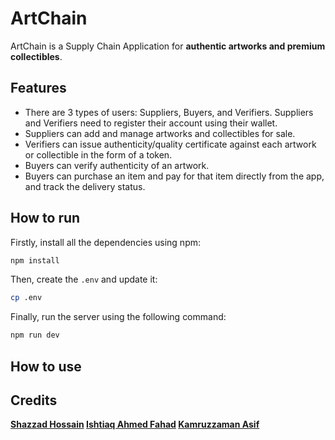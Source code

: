 # ArtChain
ArtChain is a Supply Chain Application for **authentic artworks and premium collectibles**.

## Features
- There are 3 types of users: Suppliers, Buyers, and Verifiers. Suppliers and Verifiers need to register their account using their wallet.
- Suppliers can add and manage artworks and collectibles for sale.
- Verifiers can issue authenticity/quality certificate against each artwork or collectible in the form of a token.
- Buyers can verify authenticity of an artwork.
- Buyers can purchase an item and pay for that item directly from the app, and track the delivery status.

## How to run
Firstly, install all the dependencies using npm:
```bash
npm install
```
Then, create the `.env` and update it:
```bash
cp .env
```
Finally, run the server using the following command:
```bash
npm run dev
```

## How to use


## Credits
**[Shazzad Hossain](https://github.com/shazzad5709)
[Ishtiaq Ahmed Fahad](https://github.com/ahmedfahad04)
[Kamruzzaman Asif](https://github.com/KamruzzamanAsif)**
